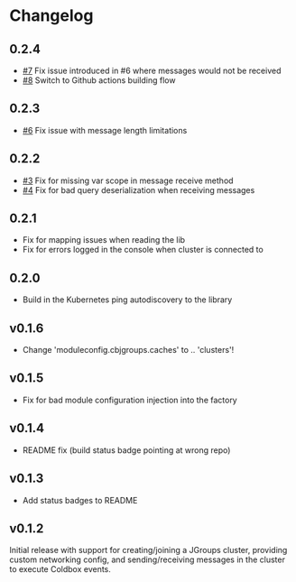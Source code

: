# Changelog

## 0.2.4

* [#7](https://github.com/pixl8/cbjgroups/issues/7) Fix issue introduced in #6 where messages would not be received
* [#8](https://github.com/pixl8/cbjgroups/issues/8) Switch to Github actions building flow

## 0.2.3

* [#6](https://github.com/pixl8/cbjgroups/issues/6) Fix issue with message length limitations

## 0.2.2

* [#3](https://github.com/pixl8/cbjgroups/issues/3) Fix for missing var scope in message receive method
* [#4](https://github.com/pixl8/cbjgroups/issues/4) Fix for bad query deserialization when receiving messages

## 0.2.1

* Fix for mapping issues when reading the lib
* Fix for errors logged in the console when cluster is connected to

## 0.2.0

* Build in the Kubernetes ping autodiscovery to the library

## v0.1.6

* Change 'moduleconfig.cbjgroups.caches' to .. 'clusters'!

## v0.1.5

* Fix for bad module configuration injection into the factory

## v0.1.4

* README fix (build status badge pointing at wrong repo)

## v0.1.3

* Add status badges to README

## v0.1.2

Initial release with support for creating/joining a JGroups cluster, providing custom networking config, and sending/receiving messages in the cluster to execute Coldbox events.
